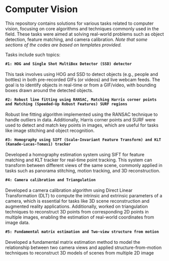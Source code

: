 # Computer Vision
This repository contains solutions for various tasks related to computer vision, focusing on core algorithms and techniques commonly used in the field. These tasks were aimed at solving real-world problems such as object detection, feature matching, and camera calibration. *Note that some sections of the codes are based on templates provided.*
 
 Tasks include such topics:

  **`#1: HOG and Single Shot MultiBox Detector (SSD) detector`**  <br/>  
        This task involves using HOG and SSD to detect objects (e.g., people and bottles) in both pre-recorded GIFs (or videos) and live webcam feeds. The goal is to identify objects in real-time or from a GIF/video, with bounding boxes drawn around the detected objects.

  **`#2: Robust line fitting using RANSAC, Matching Harris corner points and Matching (Speeded-Up Robust Features) SURF regions`**  <br/>  
        Robust line fitting algorithm implemented using the RANSAC technique to handle outliers in data. Additionally, Harris corner points and SURF were used to detect and match key points in images, which are useful for tasks like image stitching and object recognition.
  
  **`#3: Homography using SIFT (Scale-Invariant Feature Transform) and KLT (Kanade-Lucas-Tomasi) tracker`**  <br/>  
        Developed a homography estimation system using SIFT for feature matching and KLT tracker for real-time point tracking. This system can transform between different views of the same scene, commonly applied in tasks such as panorama stitching, motion tracking, and 3D reconstruction.
  
  **`#4: Camera calibration and Triangulation`**  <br/>  
        Developed a camera calibration algorithm using Direct Linear Transformation (DLT) to compute the intrinsic and extrinsic parameters of a camera, which is essential for tasks like 3D scene reconstruction and augmented reality applications. Additionally, worked on triangulation techniques to reconstruct 3D points from corresponding 2D points in multiple images, enabling the estimation of real-world coordinates from image data.

  **`#5: Fundamental matrix estimation and Two-view structure from motion`**  <br/>  
        Developed a fundamental matrix estimation method to model the relationship between two camera views and applied structure-from-motion techniques to reconstruct 3D models of scenes from multiple 2D image

